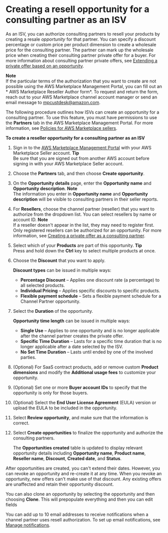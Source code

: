 # Creating a resell opportunity for a consulting partner as an ISV<a name="consulting-partner-isv-info"></a>

As an ISV, you can authorize consulting partners to resell your products by creating a resale *opportunity* for that partner\. You can specify a discount percentage or custom price per product dimension to create a wholesale price for the consulting partner\. The partner can mark up the wholesale price when creating their consulting partner private offer for a buyer\. For more information about consulting partner private offers, see [Extending a private offer based on an opportunity](consulting-partner-info.md#consulting-partner-recurring-discount)\.

**Note**  
If the particular terms of the authorization that you want to create are not possible using the AWS Marketplace Management Portal, you can fill out an * AWS Marketplace Reseller Author form*\. To request and return the form, reach out to your AWS Marketplace channel account manager or send an email message to [mpcustdesk@amazon\.com](mailto://mpcustdesk@amazon.com)\.

The following procedure outlines how ISVs can create an opportunity for a consulting partner\. To use this feature, you must have permissions to use the **Partners** tab in the AWS Marketplace Management Portal\. For more information, see [Policies for AWS Marketplace sellers](detailed-management-portal-permissions.md#seller-managed-policies)\.

**To create a reseller opportunity for a consulting partner as an ISV**

1. Sign in to the [AWS Marketplace Management Portal](http://aws.amazon.com/marketplace/management/) with your AWS Marketplace Seller account\.
**Tip**  
Be sure that you are signed out from another AWS account before signing in with your AWS Marketplace Seller account\.

1. Choose the **Partners** tab, and then choose **Create opportunity**\.

1. On the **Opportunity details** page, enter the **Opportunity name** and **Opportunity description**\.
**Note**  
The information you enter in **Opportunity name** and **Opportunity description** will be visible to consulting partners in their seller reports\.

1. For **Resellers**, choose the channel partner \(reseller\) that you want to authorize from the dropdown list\. You can select resellers by name or account ID\.
**Note**  
If a reseller doesn't appear in the list, they may need to register first\. Only registered resellers can be authorized for an opportunity\. For more information, see [Creating a private offer as a consulting partner](consulting-partner-info.md)\.

1. Select which of your **Products** are part of this opportunity\.
**Tip**  
Press and hold down the **Ctrl** key to select multiple products at once\.

1. Choose the **Discount** that you want to apply\. 

   **Discount types** can be issued in multiple ways:
   + **Percentage Discount** – Applies one discount rate \(a percentage\) to all selected products\.
   + **Individual Pricing** – Applies specific discounts to specific products\.
   + **Flexible payment schedule** – Sets a flexible payment schedule for a Channel Partner opportunity\.

1. Select the **Duration** of the opportunity\.

   **Opportunity time length** can be issued in multiple ways:
   + **Single Use** – Applies to one opportunity and is no longer applicable after the channel partner creates the private offer\.
   + **Specific Time Duration** – Lasts for a specific time duration that is no longer applicable after a date selected by the ISV\.
   + **No Set Time Duration** – Lasts until ended by one of the involved parties\.

1. \(Optional\) For SaaS contract products, add or remove custom **Product dimensions** and modify the **Additional usage fees** to customize your opportunity\.

1. \(Optional\) Set one or more **Buyer account IDs** to specify that the opportunity is only for those buyers\.

1. \(Optional\) Select the **End User License Agreement** \(EULA\) version or upload the EULA to be included in the opportunity\.

1. Select **Review opportunity**, and make sure that the information is correct\.

1. Select **Create opportunities** to finalize the opportunity and authorize the consulting partners\.

   The **Opportunities created** table is updated to display relevant opportunity details including **Opportunity name**, **Product name**, **Reseller name**, **Discount**, **Created date**, and **Status**\.

After opportunities are created, you can't extend their dates\. However, you can revoke an opportunity and re\-create it at any time\. When you revoke an opportunity, new offers can't make use of that discount\. Any existing offers are unaffected and retain their opportunity discount\.

You can also clone an opportunity by selecting the opportunity and then choosing **Clone**\. This will prepopulate everything and then you can edit fields

You can add up to 10 email addresses to receive notifications when a channel partner uses resell authorization\. To set up email notifications, see [Manage notifications](notifications.md#manage-notifications)\.